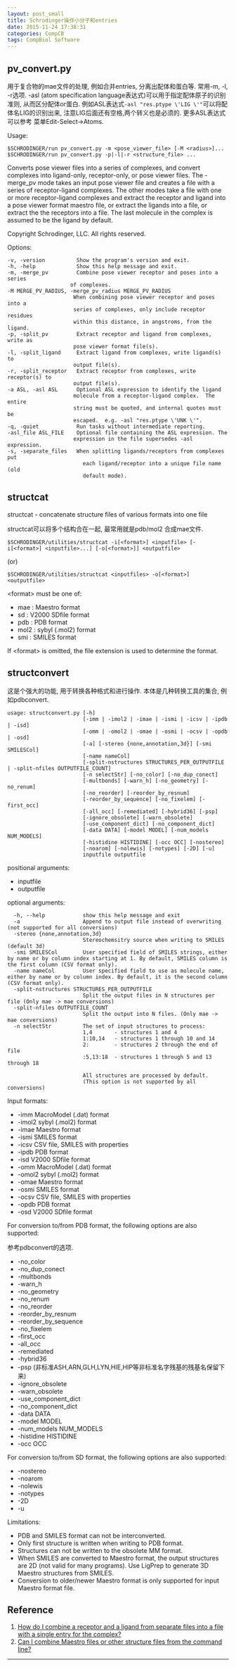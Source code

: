 ```yaml
---
layout: post_small
title: Schrodinger操作小分子和entries
date: 2015-11-24 17:38:31
categories: CompCB
tags: CompBiol Software
---
```


## pv_convert.py

用于复合物的mae文件的处理, 例如合并entries, 分离出配体和蛋白等. 常用-m, -l, -r选项. -asl (atom specification language表达式)可以用于指定配体原子的识别准则, 从而区分配体or蛋白. 例如ASL表达式`-asl "res.ptype \'LIG \'"`可以将配体名LIG的识别出来, 注意LIG后面还有空格,两个转义也是必须的. 更多ASL表达式可以参考 菜单Edit-Select->Atoms.

Usage:   

`$SCHRODINGER/run pv_convert.py -m <pose_viewer_file> [-M <radius>]...`  
`$SCHRODINGER/run pv_convert.py -p|-l|-r <structure_file> ...`
 
 Converts pose viewer files into a series of complexes, and convert complexes into ligand-only, receptor-only, or pose viewer files.  The -merge_pv mode takes an input pose viewer file and creates a file with a series of receptor-ligand complexes. The other modes take a file with one or more receptor-ligand complexes and extract the receptor and ligand into a pose viewer format maestro file, or extract the ligands into a file, or extract the the receptors into a file. The last molecule in the complex is assumed to be the ligand by default. 

 Copyright Schrodinger, LLC. All rights reserved.
 
Options:  

~~~
-v, -version          Show the program's version and exit.
-h, -help             Show this help message and exit.
-m, -merge_pv         Combine pose viewer receptor and poses into a series  
					of complexes.
-M MERGE_PV_RADIUS, -merge_pv_radius MERGE_PV_RADIUS   
                     When combining pose viewer receptor and poses into a  
                     series of complexes, only include receptor residues  
                     within this distance, in angstroms, from the ligand.  
-p, -split_pv         Extract receptor and ligand from complexes, write as  
                     pose viewer format file(s).
-l, -split_ligand     Extract ligand from complexes, write ligand(s) to  
                     output file(s).
-r, -split_receptor   Extract receptor from complexes, write receptor(s) to  
                     output file(s).
-a ASL, -asl ASL      Optional ASL expression to identify the ligand  
                     molecule from a receptor-ligand complex.  The entire  
                     string must be quoted, and internal quotes must be  
                     escaped.  e.g. -asl "res.ptype \'UNK \'".  
-q, -quiet            Run tasks without intermediate reporting.  
-asl_file ASL_FILE    Optional file containing the ASL expression. The  
                     expression in the file supersedes -asl expression.  
-s, -separate_files   When splitting ligands/receptors from complexes put  
                        each ligand/receptor into a unique file name (old  
                        default mode).  
~~~

## structcat

structcat - concatenate structure files of various formats into one file
 
structcat可以将多个结构合在一起, 最常用就是pdb/mol2 合成mae文件.

`$SCHRODINGER/utilities/structcat -i[<format>] <inputfile> [-i[<format>] <inputfile>...] [-o[<format>]] <outputfile>`
 
(or)
 
`$SCHRODINGER/utilities/structcat <inputfiles> -o[<format>] <outputfile>`
 
\<format\> must be one of:  

-  mae  : Maestro format
-  sd   : V2000 SDfile format
-  pdb  : PDB format
-  mol2 : sybyl (.mol2) format
-  smi  : SMILES format
 
  If \<format\> is omitted, the file extension is used to determine the format.


## structconvert 

这是个强大的功能, 用于转换各种格式和进行操作. 本体是几种转换工具的集合, 例如pdbconvert. 

~~~
usage: structconvert.py [-h]
                        [-imm | -imol2 | -imae | -ismi | -icsv | -ipdb | -isd]
                        [-omm | -omol2 | -omae | -osmi | -ocsv | -opdb | -osd]
                        [-a] [-stereo {none,annotation,3d}] [-smi SMILESCol]
                        [-name nameCol]
                        [-split-nstructures STRUCTURES_PER_OUTPUTFILE | -split-nfiles OUTPUTFILE_COUNT]
                        [-n selectStr] [-no_color] [-no_dup_conect]
                        [-multbonds] [-warn_h] [-no_geometry] [-no_renum]
                        [-no_reorder] [-reorder_by_resnum]
                        [-reorder_by_sequence] [-no_fixelem] [-first_occ]
                        [-all_occ] [-remediated] [-hybrid36] [-psp]
                        [-ignore_obsolete] [-warn_obsolete]
                        [-use_component_dict] [-no_component_dict]
                        [-data DATA] [-model MODEL] [-num_models NUM_MODELS]
                        [-histidine HISTIDINE] [-occ OCC] [-nostereo]
                        [-noarom] [-nolewis] [-notypes] [-2D] [-u]
                        inputfile outputfile
~~~

positional arguments:

-  inputfile
-  outputfile
 
optional arguments:

~~~
  -h, --help            show this help message and exit
  -a                    Append to output file instead of overwriting (not supported for all conversions)
  -stereo {none,annotation,3d}
                        Stereochemsitry source when writing to SMILES (default 3d)
  -smi SMILESCol        User specified field of SMILES strings, either by name or by column index starting at 1. By default, SMILES column is the first column (CSV format only).
  -name nameCol         User specified field to use as molecule name, either by name or by column index. By default, it is the second column (CSV format only).
  -split-nstructures STRUCTURES_PER_OUTPUTFILE
                        Split the output files in N structures per file (Only mae -> mae conversions)
  -split-nfiles OUTPUTFILE_COUNT
                        Split the output into N files. (Only mae -> mae conversions)
  -n selectStr          The set of input structures to process:
                        1,4       - structures 1 and 4
                        1:10,14   - structures 1 through 10 and 14
                        2:        - structures 2 through the end of file
                        :5,13:18  - structures 1 through 5 and 13 through 18
                        
                        All structures are processed by default.
                        (This option is not supported by all conversions)
~~~

Input formats:

-  -imm                  MacroModel (.dat) format
-  -imol2                sybyl (.mol2) format
-  -imae                 Maestro format
-  -ismi                 SMILES format
-  -icsv                 CSV file, SMILES with properties
-  -ipdb                 PDB format
-  -isd                  V2000 SDfile format
-  -omm                  MacroModel (.dat) format
-  -omol2                sybyl (.mol2) format
-  -omae                 Maestro format
-  -osmi                 SMILES format
-  -ocsv                 CSV file, SMILES with properties
-  -opdb                 PDB format
-  -osd                  V2000 SDfile format
 
For conversion to/from PDB format, the following options are also supported:

参考pdbconvert的选项.

- -no_color
- -no\_dup_conect
- -multbonds
- -warn_h
- -no_geometry
- -no_renum
- -no_reorder
- -reorder\_by_resnum
- -reorder\_by_sequence
- -no_fixelem
- -first_occ
- -all_occ
- -remediated
- -hybrid36
- -psp (非标准ASH,ARN,GLH,LYN,HIE,HIP等非标准名字残基的残基名保留下来)
- -ignore_obsolete
- -warn_obsolete
- -use\_component_dict
- -no\_component_dict
- -data DATA
- -model MODEL
- -num\_models NUM_MODELS
- -histidine HISTIDINE
- -occ OCC
 
For conversion to/from SD format, the following options are also supported:

-  -nostereo
-  -noarom
-  -nolewis
-  -notypes
-  -2D
-  -u
 
Limitations:

* PDB and SMILES format can not be interconverted.
* Only first structure is written when writing to PDB format.
* Structures can not be written to the obsolete MM format.
* When SMILES are converted to Maestro format, the output structures are 2D (not valid for many programs). Use LigPrep to generate 3D Maestro structures from SMILES.
* Conversion to older/newer Maestro format is only supported for input Maestro format file.



## Reference

1. [How do I combine a receptor and a ligand from separate files into a file with a single entry for the complex?](http://www.schrodinger.com/kb/286)
2. [Can I combine Maestro files or other structure files from the command line?](http://www.schrodinger.com/kb/190)

------
